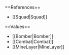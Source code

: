 ==References==
 * [[Squad|Squad]]

==Values==
 * [[Bomber|Bomber]]
 * [[Combat|Combat]]
 * [[MineLayer|MineLayer]]
